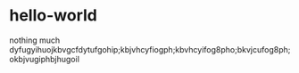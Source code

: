 # hello-world
nothing much
dyfugyihuojkbvgcfdytufgohip;kbjvhcyfiogph;kbvhcyifog8pho;bkvjcufog8ph;okbjvugiphbjhugoil
